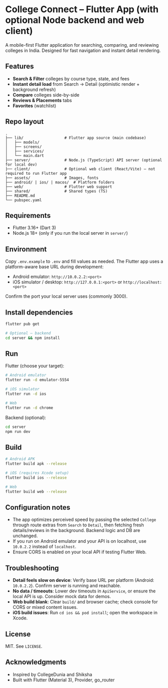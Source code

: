 # College Connect – Flutter App (with optional Node backend and web client)

A mobile-first Flutter application for searching, comparing, and reviewing colleges in India. Designed for fast navigation and instant detail rendering.

## Features

- **Search & Filter** colleges by course type, state, and fees
- **Instant detail load** from Search → Detail (optimistic render + background refresh)
- **Compare** colleges side-by-side
- **Reviews & Placements** tabs
- **Favorites** (watchlist)

## Repo layout

```
.
├── lib/                  # Flutter app source (main codebase)
│   ├── models/
│   ├── screens/
│   ├── services/
│   └── main.dart
├── server/               # Node.js (TypeScript) API server (optional for local dev)
├── client/               # Optional web client (React/Vite) – not required to run Flutter app
├── assets/               # Images, fonts
├── android/ | ios/ | macos/  # Platform folders
├── web/                  # Flutter web support
├── shared/               # Shared types (TS)
├── README.md
└── pubspec.yaml
```

## Requirements

- Flutter 3.16+ (Dart 3)
- Node.js 18+ (only if you run the local server in `server/`)

## Environment

Copy `.env.example` to `.env` and fill values as needed. The Flutter app uses a platform-aware base URL during development:

- Android emulator: `http://10.0.2.2:<port>`
- iOS simulator / desktop: `http://127.0.0.1:<port>` or `http://localhost:<port>`

Confirm the port your local server uses (commonly 3000).

## Install dependencies

```bash
flutter pub get

# Optional – backend
cd server && npm install
```

## Run

Flutter (choose your target):

```bash
# Android emulator
flutter run -d emulator-5554

# iOS simulator
flutter run -d ios

# Web
flutter run -d chrome
```

Backend (optional):

```bash
cd server
npm run dev
```

## Build

```bash
# Android APK
flutter build apk --release

# iOS (requires Xcode setup)
flutter build ios --release

# Web
flutter build web --release
```

## Configuration notes

- The app optimizes perceived speed by passing the selected `College` through route extras from `Search` to `Detail`, then fetching fresh details/reviews in the background. Backend logic and DB are unchanged.
- If you run on Android emulator and your API is on localhost, use `10.0.2.2` instead of `localhost`.
- Ensure CORS is enabled on your local API if testing Flutter Web.

## Troubleshooting

- **Detail feels slow on device**: Verify base URL per platform (Android: `10.0.2.2`). Confirm server is running and reachable.
- **No data / timeouts**: Lower dev timeouts in `ApiService`, or ensure the local API is up. Consider mock data for demos.
- **Web build blank**: Clear `build/` and browser cache; check console for CORS or mixed content issues.
- **iOS build issues**: Run `cd ios && pod install`; open the workspace in Xcode.

## License

MIT. See `LICENSE`.

## Acknowledgments

- Inspired by CollegeDunia and Shiksha
- Built with Flutter (Material 3), Provider, go_router
